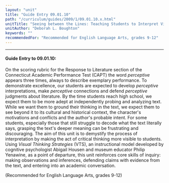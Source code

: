 ```yaml
---
layout: "unit"
title: "Guide Entry 09.01.10"
path: "/curriculum/guides/2009/1/09.01.10.x.html"
unitTitle: "Seeing between the Lines: Teaching Students to Interpret Visual and Verbal Text"
unitAuthor: "Deborah L. Boughton"
keywords: ""
recommendedFor: "Recommended for English Language Arts, grades 9-12"
---
```

<body>
<hr/>
 <h4>
  Guide Entry to 09.01.10:
 </h4>
 On the scoring rubric for the Response to Literature section of the Connecticut Academic Performance Test (CAPT) the word
 <i>
  perceptive
 </i>
 appears three times, always to describe exemplary performance. To demonstrate excellence, our students are expected to develop
 <i>
  perceptive
 </i>
 interpretations, make
 <i>
  perceptive
 </i>
 connections and defend
 <i>
  perceptive
 </i>
 judgments about literature. By the time students reach high school, we expect them to be more adept at independently probing and analyzing text. While we want them to ground their thinking in the text, we expect them to see beyond it to its cultural and historical context, the character's motivations and conflicts and the author's probable intent. For some students, especially those that still struggle to decode what the text literally says, grasping the text's deeper meaning can be frustrating and discouraging. The aim of this unit is to demystify the process of interpretation by making the act of critical thinking more visible to students. Using
 <i>
  Visual Thinking Strategies
 </i>
 (VTS), an instructional model developed by cognitive psychologist Abigail Housen and museum educator Philip Yenawine, as a point of departure, this unit reinforces core skills of inquiry: making observations and inferences, defending claims with evidence from the text, and entering into an academic conversation.
<p>
  (Recommended for English Language Arts, grades 9-12)
 </p>





</body>